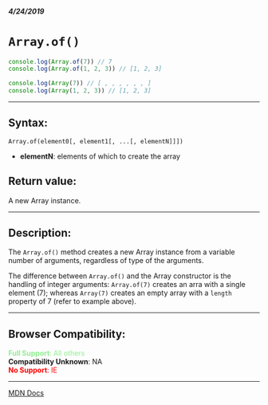 ##### 4/24/2019
# `Array.of()`

```js
console.log(Array.of(7)) // 7
console.log(Array.of(1, 2, 3)) // [1, 2, 3]

console.log(Array(7)) // [ , , , , , , ]
console.log(Array(1, 2, 3)) // [1, 2, 3]
```

---

## Syntax:
`Array.of(element0[, element1[, ...[, elementN]]])`

* **elementN**: elements of which to create the array

## Return value:
A new Array instance.

---

## Description:
The `Array.of()` method creates a new Array instance from a variable number of arguments, regardless of type of the arguments.

The difference between `Array.of()` and the Array constructor is the handling of integer arguments: `Array.of(7)` creates an arra with a single element (7); whereas `Array(7)` creates an empty array with a `length` property of 7 (refer to example above).

---

## Browser Compatibility:
<span style="color: lightgreen">**Full Support**: All others</span>  
**Compatibility Unknown**: NA  
<span style="color: red">**No Support**: IE</span>

---

[MDN Docs](https://developer.mozilla.org/en-US/docs/Web/JavaScript/Reference/Global_Objects/Array/of)